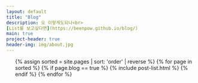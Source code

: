 ```yaml
---
layout: default
title: "Blog"
description: 오 이렇게도되나<br>
[List를 보고싶다면](https://beenpow.github.io/blog/)
main: true
project-header: true
header-img: img/about.jpg
---
```


<ul class="catalogue">
{% assign sorted = site.pages | sort: 'order' | reverse %}
{% for page in sorted %}
{% if page.blog == true %}
{% include post-list.html %}
{% endif %}
{% endfor %}
</ul>
